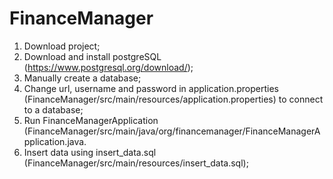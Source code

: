 # FinanceManager
1. Download project;
2. Download and install postgreSQL (https://www.postgresql.org/download/);
3. Manually create a database;
4. Change url, username and password in application.properties (FinanceManager/src/main/resources/application.properties) to connect to a database;
5. Run FinanceManagerApplication (FinanceManager/src/main/java/org/financemanager/FinanceManagerApplication.java.
6. Insert data using insert_data.sql (FinanceManager/src/main/resources/insert_data.sql);